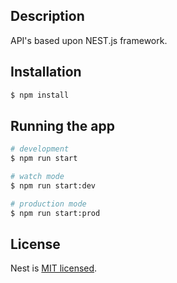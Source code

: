 
## Description

 API's based upon NEST.js framework.


## Installation

```bash
$ npm install
```

## Running the app

```bash
# development
$ npm run start

# watch mode
$ npm run start:dev

# production mode
$ npm run start:prod
```



## License

Nest is [MIT licensed](LICENSE).

